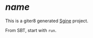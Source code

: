 # $name$

This is a giter8 generated [Sgine][sgine] project.

From SBT, start with `run`.

[sgine]: http://sgine.org

